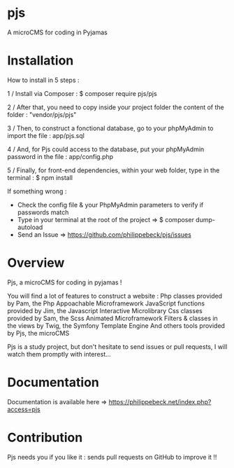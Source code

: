 # pjs
A microCMS for coding in Pyjamas


# Installation

How to install in 5 steps :

1 / Install via Composer :
  $ composer require pjs/pjs

2 / After that, you need to copy inside your project folder the content of the folder :
  "vendor/pjs/pjs"

3 / Then, to construct a fonctional database, go to your phpMyAdmin to import the file :
  app/pjs.sql

4 / And, for Pjs could access to the database, put your phpMyAdmin password in the file :
  app/config.php

5 / Finally, for front-end dependencies, within your web folder, type in the terminal :
  $ npm install


If something wrong :
- Check the config file & your PhpMyAdmin parameters to verify if passwords match
- Type in your terminal at the root of the project => $ composer dump-autoload
- Send an Issue => https://github.com/philippebeck/pjs/issues


# Overview

Pjs, a microCMS for coding in pyjamas !

You will find a lot of features to construct a website :
  Php classes provided by Pam, the Php Appoachable Microframework
  JavaScript functions provided by Jim, the Javascript Interactive Microlibrary
  Css classes provided by Sam, the Scss Animated Microframework
  Filters & classes in the views by Twig, the Symfony Template Engine
  And others tools provided by Pjs, the microCMS

Pjs is a study project, but don't hesitate to send issues or pull requests, I will watch them promptly with interest...


# Documentation

Documentation is available here => https://philippebeck.net/index.php?access=pjs


# Contribution

Pjs needs you if you like it : sends pull requests on GitHub to improve it !!
